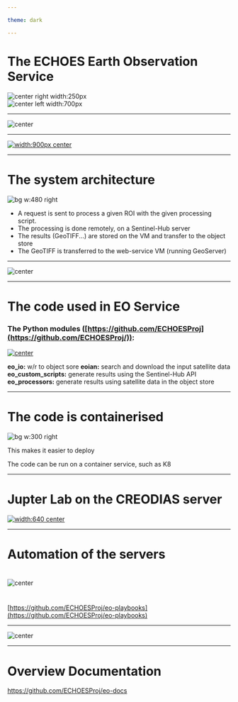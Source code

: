```yaml
---

theme: dark

---
```


<!-- Global style -->
<style>
img[alt~="center"] {
  display: block;
  margin: 0 auto;
}
</style>



# **The ECHOES Earth Observation Service**  <!-- fit -->

![center right width:250px](images/echoes_icon.png)
![center left width:700px](images/compass.jfif)

---

![center](images/echoes_site.JPG)

---

[![width:900px center](images/eo_custom_scripts_site.JPG)](https://custom-scripts.sentinel-hub.com/#sentinel-2)

---
# The system architecture

![bg w:480 right](images/img.png)

* A request is sent to process a given ROI with the given processing script. 
* The processing is done remotely, on a Sentinel-Hub server
* The results (GeoTIFF...) are stored on the VM and transfer to the object store
* The GeoTIFF is transferred to the web-service VM (running GeoServer)    

---

<!-- backgroundColor: black -->

![center](images/eo_custom_scripts.gif)

---

<!-- backgroundColor: default -->

# The code used in EO Service  

### The Python modules ([https://github.com/ECHOESProj](https://github.com/ECHOESProj/)):

[![center](https://mermaid.ink/img/pako:eNptj0ELwjAMhf_KyHm7eOzBk_4Cr4UR2qhF24wkFWTsv9uhA0Fzenn5HrzMEDgSOFBDo0PCi2AeHjtfujbEY-JuGParClWN86hB0mT6CyQsm9nklpqEA6my_El8HaGHTJIxxdZlXlEPdqVMHlyTEeXmwZelcXWKreoxJmMBZ1KpB6zGp2cJ2_5mPu-AO-NdaXkBN01PpA)](https://mermaid.live/edit#pako:eNptj0ELwjAMhf_KyHm7eOzBk_4Cr4UR2qhF24wkFWTsv9uhA0Fzenn5HrzMEDgSOFBDo0PCi2AeHjtfujbEY-JuGParClWN86hB0mT6CyQsm9nklpqEA6my_El8HaGHTJIxxdZlXlEPdqVMHlyTEeXmwZelcXWKreoxJmMBZ1KpB6zGp2cJ2_5mPu-AO-NdaXkBN01PpA)

**eo_io:**  w/r to object sore
**eoian:**  search and download the input satellite data
**eo_custom_scripts:** generate results using the Sentinel-Hub API
**eo_processors:** generate results using satellite data in the object store

---

# The code is containerised


![bg w:300 right](images/dockler-vertical-logo-monochromatic.webp)

This makes it easier to deploy

The code can be run on a container service, such as K8



---

# Jupter Lab on the CREODIAS server

[![width:640 center](images/jupyter.JPG)](https://185.52.192.218:8888)


---

<!-- backgroundColor: default -->

# Automation of the servers

#

![center](images/ansible_log.png)

#

[https://github.com/ECHOESProj/eo-playbooks](https://github.com/ECHOESProj/eo-playbooks)

---

<!-- backgroundColor: black -->

![center](images/playbook.gif)

---

<!-- backgroundColor: default -->

# Overview Documentation

https://github.com/ECHOESProj/eo-docs

